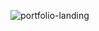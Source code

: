 
![portfolio-landing](https://user-images.githubusercontent.com/78381060/140627157-1664f79e-9991-4650-997f-beeb799f7e74.jpg)
